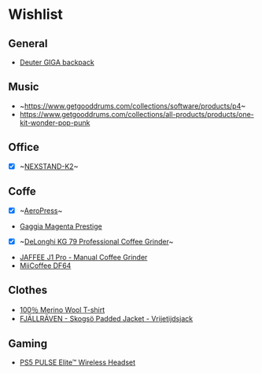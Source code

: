 # Wishlist

## General

- [Deuter GIGA backpack](https://www.deuter.com/nl-nl/shop/rugzakken/p1679620-lifestyle-rugzak-giga)

## Music
- ~https://www.getgooddrums.com/collections/software/products/p4~
- https://www.getgooddrums.com/collections/all-products/products/one-kit-wonder-pop-punk

## Office

- [x] ~[NEXSTAND-K2](https://www.amazon.nl/-/en/NEXSTAND-K2-Foldable-Adjustable-Ergonomic/dp/B01HHYQBB8)~

## Coffe
- [x] ~[AeroPress](https://www.amazon.nl/-/en/dp/B07YVL8SF3/)~
- [Gaggia Magenta Prestige](https://www.coffeefriend.nl/p/koffiemachine-gaggia-magenta-prestige)
- [x] ~[DeLonghi KG 79 Professional Coffee Grinder](https://www.amazon.nl/-/en/DeLonghi-Professional-Grinder-Plastic-Housing/dp/B002OHDBQC)~
- [JAFFEE J1 Pro - Manual Coffee Grinder](https://a.aliexpress.com/_EJtjZ9I)
- [MiiCoffee DF64](https://miicoffee.shop/products/mii-df64-single-dosing-coffee-grinder)

## Clothes

- [100％ Merino Wool T-shirt](https://a.aliexpress.com/_EyFj6vE)
- [FJÄLLRÄVEN - Skogsö Padded Jacket - Vrijetijdsjack](https://www.bergfreunde.nl/fjaellraeven-skogsoe-padded-jacket-vrijetijdsjack)
## Gaming 
- [PS5 PULSE Elite™ Wireless Headset](https://www.amazon.nl/-/en/9572978/dp/B0CMJYZ76W)
